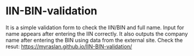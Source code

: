 # IIN-BIN-validation
It is a simple validation form to check the IIN/BIN and full name. Input for name appears after entering the IIN correctly. It also outputs the company name after entering the BIN using data from the external site. 
Check the resut:
https://myraslan.github.io/IIN-BIN-validation/
